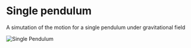 # Single pendulum

A simutation of the motion for a single pendulum under gravitational field

![Single Pendulum](../../assets/01-single-pendulum.gif)